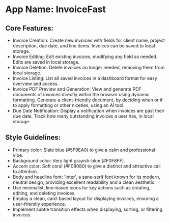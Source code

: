 # **App Name**: InvoiceFast

## Core Features:

- Invoice Creation: Create new invoices with fields for client name, project description, due date, and line items. Invoices can be saved to local storage.
- Invoice Editing: Edit existing invoices, modifying any field as needed.  Edits are saved in local storage.
- Invoice Deletion: Delete invoices no longer needed, removing them from local storage.
- Invoice Listing: List all saved invoices in a dashboard format for easy overview and access.
- Invoice PDF Preview and Generation: View and generate PDF documents of invoices directly within the browser using dynamic formatting. Generate a client-friendly document, by deciding when or if to apply formatting or other niceties, using an AI tool.
- Due Date Notification: Display a notification when invoices are past their due date. Track how many outstanding invoices a user has, in local storage.

## Style Guidelines:

- Primary color: Slate blue (#5F9EA0) to give a calm and professional vibe.
- Background color: Very light grayish-blue (#F0F8FF).
- Accent color: Soft coral (#F08080) to give a distinct and attractive call to attention.
- Body and headline font: 'Inter', a sans-serif font known for its modern, neutral design, providing excellent readability and a clean aesthetic.
- Use minimalist, line-based icons for key actions such as creating, editing, and deleting invoices.
- Employ a clean, card-based layout for displaying invoices, ensuring a user-friendly experience.
- Implement subtle transition effects when displaying, sorting, or filtering invoices.